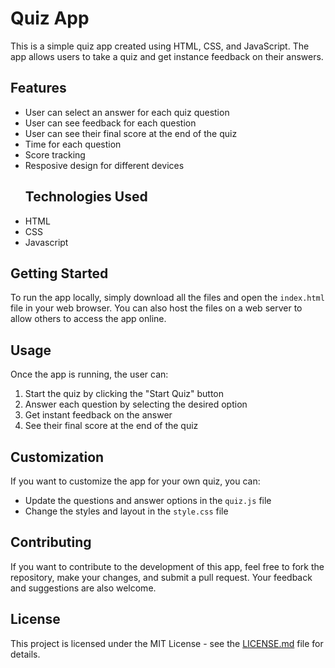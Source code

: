 # Quiz App 

This is a simple quiz app created using HTML, CSS, and JavaScript. The app allows users to take a quiz and get instance feedback on their answers. 

## Features

- User can select an answer for each quiz question
- User can see feedback for each question
- User can see their final score at the end of the quiz
- Time for each question
- Score tracking
- Resposive design for different devices
  ## Technologies Used
- HTML
- CSS
- Javascript
  
## Getting Started

To run the app locally, simply download all the files and open the `index.html` file in your web browser. You can also host the files on a web server to allow others to access the app online.

## Usage

Once the app is running, the user can:
1. Start the quiz by clicking the "Start Quiz" button
2. Answer each question by selecting the desired option
3. Get instant feedback on the answer
4. See their final score at the end of the quiz

## Customization

If you want to customize the app for your own quiz, you can:
- Update the questions and answer options in the `quiz.js` file
- Change the styles and layout in the `style.css` file

## Contributing

If you want to contribute to the development of this app, feel free to fork the repository, make your changes, and submit a pull request. Your feedback and suggestions are also welcome.

## License

This project is licensed under the MIT License - see the [LICENSE.md](LICENSE.md) file for details.

